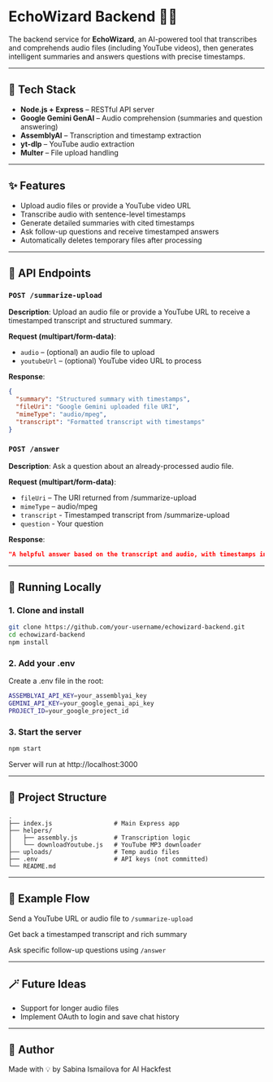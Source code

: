 # EchoWizard Backend 🧙‍♂️

The backend service for **EchoWizard**, an AI-powered tool that transcribes and comprehends audio files (including YouTube videos), then generates intelligent summaries and answers questions with precise timestamps.

---

## 🔧 Tech Stack

- **Node.js + Express** – RESTful API server
- **Google Gemini GenAI** – Audio comprehension (summaries and question answering)
- **AssemblyAI** – Transcription and timestamp extraction
- **yt-dlp** – YouTube audio extraction
- **Multer** – File upload handling

---

## ✨ Features

- Upload audio files or provide a YouTube video URL
- Transcribe audio with sentence-level timestamps
- Generate detailed summaries with cited timestamps
- Ask follow-up questions and receive timestamped answers
- Automatically deletes temporary files after processing

---

## 🔌 API Endpoints

### `POST /summarize-upload`

**Description**: Upload an audio file or provide a YouTube URL to receive a timestamped transcript and structured summary.

**Request (multipart/form-data)**:
- `audio` – (optional) an audio file to upload
- `youtubeUrl` – (optional) YouTube video URL to process

**Response**:
```json
{
  "summary": "Structured summary with timestamps",
  "fileUri": "Google Gemini uploaded file URI",
  "mimeType": "audio/mpeg",
  "transcript": "Formatted transcript with timestamps"
}
```

### `POST /answer`

**Description**: Ask a question about an already-processed audio file.

**Request (multipart/form-data)**:
- `fileUri` – The URI returned from /summarize-upload
- `mimeType` – audio/mpeg
- `transcript` - Timestamped transcript from /summarize-upload
- `question` - Your question

**Response**:
```json
"A helpful answer based on the transcript and audio, with timestamps included where relevant."
```

---

## 🧪 Running Locally 

### 1. Clone and install

```bash
git clone https://github.com/your-username/echowizard-backend.git
cd echowizard-backend
npm install
```

### 2. Add your .env

Create a .env file in the root:

```bash
ASSEMBLYAI_API_KEY=your_assemblyai_key
GEMINI_API_KEY=your_google_genai_api_key
PROJECT_ID=your_google_project_id
```

### 3. Start the server

```bash
npm start
```

Server will run at http://localhost:3000

---

## 📁 Project Structure

```
.
├── index.js                 # Main Express app
├── helpers/
│   ├── assembly.js          # Transcription logic
│   └── downloadYoutube.js   # YouTube MP3 downloader
├── uploads/                 # Temp audio files
├── .env                     # API keys (not committed)
└── README.md
```

---

## 🧠 Example Flow

Send a YouTube URL or audio file to ```/summarize-upload```

Get back a timestamped transcript and rich summary

Ask specific follow-up questions using ```/answer```

---

## 🪄 Future Ideas

- Support for longer audio files
- Implement OAuth to login and save chat history

---

## 📜 Author
Made with 💡 by Sabina Ismailova for AI Hackfest
